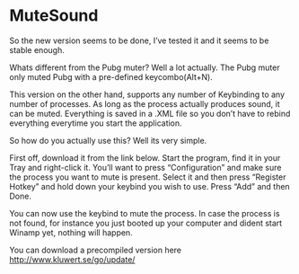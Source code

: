 # MuteSound
So the new version seems to be done, I’ve tested it and it seems to be stable enough.

Whats different from the Pubg muter?
Well a lot actually.
The Pubg muter only muted Pubg with a pre-defined keycombo(Alt+N).

This version on the other hand, supports any number of Keybinding to any number of processes.
As long as the process actually produces sound, it can be muted.
Everything is saved in a .XML file so you don’t have to rebind everything everytime you start the application.

So how do you actually use this?
Well its very simple.

First off, download it from the link below.
Start the program, find it in your Tray and right-click it.
You’ll want to press “Configuration” and make sure the process you want to mute is present.
Select it and then press “Register Hotkey” and hold down your keybind you wish to use.
Press “Add” and then Done.

You can now use the keybind to mute the process.
In case the process is not found, for instance you just booted up your computer and dident start Winamp yet, nothing will happen.

You can download a precompiled version here
http://www.kluwert.se/go/update/
